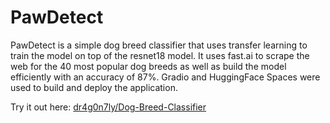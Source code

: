 # PawDetect
PawDetect is a simple dog breed classifier that uses transfer learning to train the model on top of the resnet18 model. It uses fast.ai to scrape the web for the 40 most popular dog breeds as well as build the model efficiently with an accuracy of 87%.
Gradio and HuggingFace Spaces were used to build and deploy the application.

Try it out here: [dr4g0n7ly/Dog-Breed-Classifier](https://huggingface.co/spaces/dr4g0n7ly/Dog-breed-classifier)
